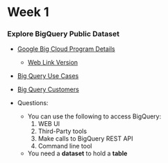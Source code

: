 # Week 1 #


### Explore BigQuery Public Dataset ###
- [Google Big Cloud Program Details](./public_datasets_one_pager.pdf)
  - [Web Link Version](https://services.google.com/fh/files/misc/public_datasets_one_pager.pdf)
- [Big Query Use Cases](https://cloud.google.com/bigquery/#bigquery-solutions-and-use-cases)
- [Big Query Customers](https://cloud.google.com/customers/#/products=Big_Data_Analytics)  


- Questions:
  - You can use the following to access BigQuery:
    1.  WEB UI
    2.  Third-Party tools
    3.  Make calls to BigQuery REST API
    4.  Command line tool
  - You need a **dataset** to hold a **table**
